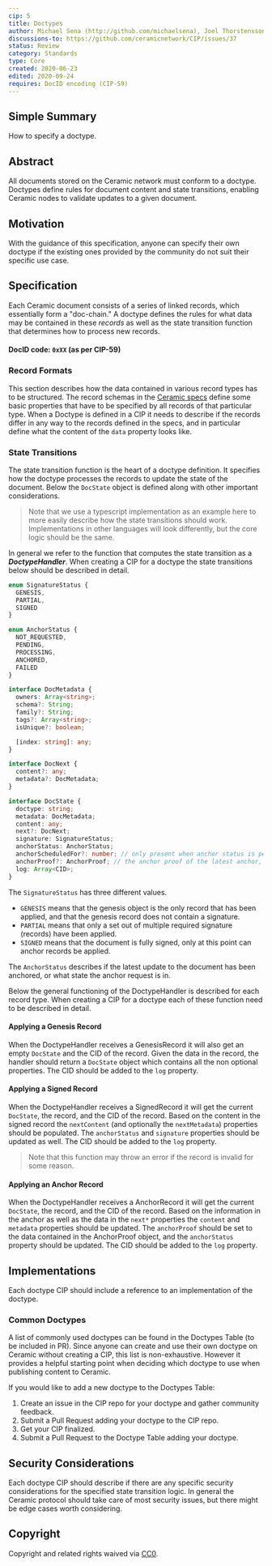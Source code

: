 ```yaml
---
cip: 5
title: Doctypes
author: Michael Sena (http://github.com/michaelsena), Joel Thorstensson (http://github.com/oed), Janko Simonovic
discussions-to: https://github.com/ceramicnetwork/CIP/issues/37
status: Review
category: Standards
type: Core
created: 2020-06-23
edited: 2020-09-24
requires: DocID encoding (CIP-59)
---
```


## Simple Summary

How to specify a doctype.

## Abstract

All documents stored on the Ceramic network must conform to a doctype. Doctypes define rules for document content and state transitions, enabling Ceramic nodes to validate updates to a given document.


## Motivation

With the guidance of this specification, anyone can specify their own doctype if the existing ones provided by the community do not suit their specific use case.


## Specification

Each Ceramic document consists of a series of linked records, which essentially form a "doc-chain." A doctype defines the rules for what data may be contained in these _records_ as well as the state transition function that determines how to process new records.

#### DocID code: `0xXX` (as per CIP-59)

### Record Formats
This section describes how the data contained in various record types has to be structured. The record schemas in the [Ceramic specs](https://github.com/ceramicnetwork/specs#document-records) define some basic properties that have to be specified by all records of that particular type. When a Doctype is defined in a CIP it needs to describe if the records differ in any way to the records defined in the specs, and in particular define what the content of the `data` property looks like.


### State Transitions
The state transition function is the heart of a doctype definition. It specifies how the doctype processes the records to update the state of the document. Below the `DocState` object is defined along with other important considerations. 

> Note that we use a typescript implementation as an example here to more easily describe how the state transitions should work. Implementations in other languages will look differently, but the core logic should be the same.

In general we refer to the function that computes the state transition as a **_DoctypeHandler_**. When creating a CIP for a doctype the state transitions below should be described in detail.

```ts
enum SignatureStatus {
  GENESIS,
  PARTIAL,
  SIGNED
}

enum AnchorStatus {
  NOT_REQUESTED,
  PENDING,
  PROCESSING,
  ANCHORED,
  FAILED
}

interface DocMetadata {
  owners: Array<string>;
  schema?: String;
  family?: String;
  tags?: Array<string>;
  isUnique?: boolean;

  [index: string]: any;
}

interface DocNext {
  content?: any;
  metadata?: DocMetadata;
}

interface DocState {
  doctype: string;
  metadata: DocMetadata;
  content: any;
  next?: DocNext;
  signature: SignatureStatus;
  anchorStatus: AnchorStatus;
  anchorScheduledFor?: number; // only present when anchor status is pending
  anchorProof?: AnchorProof; // the anchor proof of the latest anchor, only present when anchor status is anchored
  log: Array<CID>;
}
```

The `SignatureStatus` has three different values. 
* `GENESIS` means that the genesis object is the only record that has been applied, and that the genesis record does not contain a signature. 
* `PARTIAL` means that only a set out of multiple required signature (records) have been applied. 
* `SIGNED` means that the document is fully signed, only at this point can anchor records be applied.

The `AnchorStatus` describes if the latest update to the document has been anchored, or what state the anchor request is in.

Below the general functioning of the DoctypeHandler is described for each record type. When creating a CIP for a doctype each of these function need to be described in detail.

#### Applying a Genesis Record
When the DoctypeHandler receives a GenesisRecord it will also get an empty `DocState` and the CID of the record. Given the data in the record, the handler should return a `DocState` object which contains all the non optional properties. The CID should be added to the `log` property.

#### Applying a Signed Record
When the DoctypeHandler receives a SignedRecord it will get the current `DocState`, the record, and the CID of the record. Based on the content in the signed record the `nextContent` (and optionally the `nextMetadata`) properties should be populated. The `anchorStatus` and `signature` properties should be updated as well. The CID should be added to the `log` property.

> Note that this function may throw an error if the record is invalid for some reason.

#### Applying an Anchor Record
When the DoctypeHandler receives a AnchorRecord it will get the current `DocState`, the record, and the CID of the record. Based on the information in the anchor as well as the data in the `next*` properties the `content` and `metadata` properties should be updated. The `anchorProof` should be set to the data contained in the AnchorProof object, and the `anchorStatus` property should be updated. The CID should be added to the `log` property.


## Implementations
Each doctype CIP should include a reference to an implementation of the doctype. 

### Common Doctypes
A list of commonly used doctypes can be found in the Doctypes Table (to be included in PR). Since anyone can create and use their own doctype on Ceramic without creating a CIP, this list is non-exhaustive. However it provides a helpful starting point when deciding which doctype to use when publishing content to Ceramic.

If you would like to add a new doctype to the Doctypes Table:
1. Create an issue in the CIP repo for your doctype and gather community feedback.
2. Submit a Pull Request adding your doctype to the CIP repo.
3. Get your CIP finalized.
4. Submit a Pull Request to the Doctype Table adding your doctype.


## Security Considerations
Each doctype CIP should describe if there are any specific security considerations for the specified state transition logic. In general the Ceramic protocol should take care of most security issues, but there might be edge cases worth considering.


## Copyright
Copyright and related rights waived via [CC0](https://creativecommons.org/publicdomain/zero/1.0/).
